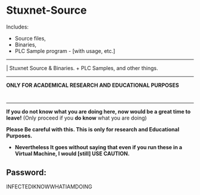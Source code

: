 # Stuxnet-Source

Includes:
- Source files,
- Binaries,
- PLC Sample program - [with usage, etc.]
-----------------------------------------

| Stuxnet Source &amp; Binaries. + PLC Samples, and other things.

-----------------------------------------

**ONLY FOR ACADEMICAL RESEARCH AND EDUCATIONAL PURPOSES**
#
-----------------------------------------
**If you do not know what you are doing here, now would be a great time to leave!**
(Only proceed if you **do know** what you are doing)


**Please Be careful with this. This is only for research and Educational Purposes.**
- **Nevertheless It goes without saying that even if you run these in a Virtual Machine, I would [still] USE CAUTION.**



## Password:
INFECTEDIKNOWWHATIAMDOING
